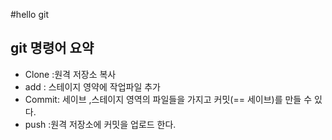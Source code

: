#hello git

## git 명령어 요약

- Clone :원격 저장소 복사
- add : 스테이지 영약에 작업파일 추가
- Commit: 세이브 ,스테이지 영역의 파일들을 가지고 커밋(== 세이브)를 만들 수 있다.
-  push :원격 저장소에 커밋을 업로드 한다.
